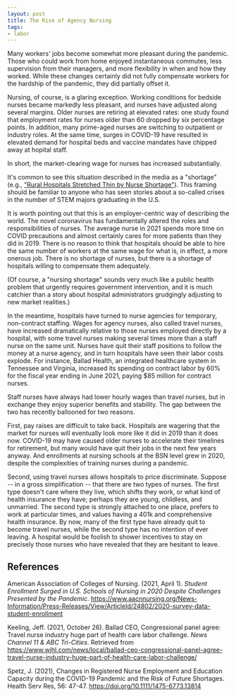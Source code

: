 ```yaml
---
layout: post
title: The Rise of Agency Nursing
tags: 
- labor
---
```


Many workers' jobs become somewhat more pleasant during the pandemic. Those who could work from home enjoyed instantaneous commutes, less supervision from their managers, and more flexibility in when and how they worked. While these changes certainly did not fully compensate workers for the hardship of the pandemic, they did partially offset it.

Nursing, of course, is a glaring exception. Working conditions for bedside nurses became markedly less pleasant, and nurses have adjusted along several margins. Older nurses are retiring at elevated rates: one study found that employment rates for nurses older than 60 dropped by six percentage points. In addition, many prime-aged nurses are switching to outpatient or industry roles. At the same time, surges in COVID-19 have resulted in elevated demand for hospital beds and vaccine mandates have chipped away at hopital staff.

In short, the market-clearing wage for nurses has increased substantially.

It's common to see this situation described in the media as a "shortage" (e.g., ["Rural Hospitals Stretched Thin by Nurse Shortage"](https://www.pbs.org/newshour/show/rural-u-s-hospitals-stretched-thin-after-nurse-shortage-exacerbated-by-the-pandemic)). This framing should be familiar to anyone who has seen stories about a so-called crises in the number of STEM majors graduating in the U.S.

It is worth pointing out that this is an employer-centric way of describing the world. The novel coronavirus has fundamentally altered the roles and responsibilities of nurses. The average nurse in 2021 spends more time on COVID precautions and almost certainly cares for more patients than they did in 2019. There is no reason to think that hospitals should be able to hire the same number of workers at the same wage for what is, in effect, a more onerous job. There is no shortage of nurses, but there is a shortage of hospitals willing to compensate them adequately.

(Of course, a "nursing shortage" sounds very much like a public health problem that urgently requires government intervention, and it is much catchier than a story about hospital administrators grudgingly adjusting to new market realities.)

In the meantime, hospitals have turned to nurse agencies for temporary, non-contract staffing. Wages for agency nurses, also called travel nurses, have increased dramatically relative to those nurses employed directly by a hospital, with some travel nurses making several times more than a staff nurse on the same unit. Nurses have quit their staff positions to follow the money at a nurse agency, and in turn hospitals have seen their labor costs explode. For instance, Ballad Health, an integrated healthcare system in Tennessee and Virginia, increased its spending on contract labor by 60% for the fiscal year ending in June 2021, paying $85 million for contract nurses.

Staff nurses have always had lower hourly wages than travel nurses, but in exchange they enjoy superior benefits and stability. The gap between the two has recently ballooned for two reasons.

First, pay raises are difficult to take back. Hospitals are wagering that the market for nurses will eventually look more like it did in 2019 than it does now. COVID-19 may have caused older nurses to accelerate their timelines for retirement, but many would have quit their jobs in the next few years anyway. And enrollments at nursing schools at the BSN level grew in 2020, despite the complexities of training nurses during a pandemic. 

Second, using travel nurses allows hospitals to price discriminate. Suppose -- in a gross simplification -- that there are two types of nurses. The first type doesn't care where they live, which shifts they work, or what kind of health insurance they have; perhaps they are young, childless, and unmarried. The second type is strongly attached to one place, prefers to work at particular times, and values having a 401k and comprehensive health insurance. By now, many of the first type have already quit to become travel nurses, while the second type has no intention of ever leaving. A hospital would be foolish to shower incentives to stay on precisely those nurses who have revealed that they are hesitant to leave.
 

## References
American Association of Colleges of Nursing. (2021, April 1). _Student Enrollment Surged in U.S. Schools of Nursing in 2020 Despite Challenges Presented by the Pandemic_. https://www.aacnnursing.org/News-Information/Press-Releases/View/ArticleId/24802/2020-survey-data-student-enrollment

Keeling, Jeff. (2021, October 26). Ballad CEO, Congressional panel agree: Travel nurse industry huge part of health care labor challenge. _News Channel 11 & ABC Tri-Cities_. Retrieved from https://www.wjhl.com/news/local/ballad-ceo-congressional-panel-agree-travel-nurse-industry-huge-part-of-health-care-labor-challenge/

Spetz, J. (2021), Changes in Registered Nurse Employment and Education Capacity during the COVID-19 Pandemic and the Risk of Future Shortages. Health Serv Res, 56: 47-47. https://doi.org/10.1111/1475-6773.13814

